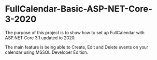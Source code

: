 # FullCalendar-Basic-ASP-NET-Core-3-2020

The purpose of this project is to show how to set up FullCalendar with ASP.NET Core 3.1 updated to 2020. 

The main feature is being able to Create, Edit and Delete events on your calendar using MSSQL Developer Edition.
